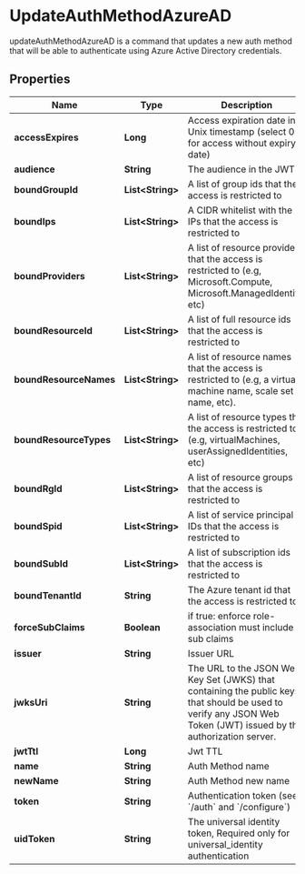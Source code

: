 

# UpdateAuthMethodAzureAD

updateAuthMethodAzureAD is a command that updates a new auth method that will be able to authenticate using Azure Active Directory credentials.
## Properties

Name | Type | Description | Notes
------------ | ------------- | ------------- | -------------
**accessExpires** | **Long** | Access expiration date in Unix timestamp (select 0 for access without expiry date) |  [optional]
**audience** | **String** | The audience in the JWT |  [optional]
**boundGroupId** | **List&lt;String&gt;** | A list of group ids that the access is restricted to |  [optional]
**boundIps** | **List&lt;String&gt;** | A CIDR whitelist with the IPs that the access is restricted to |  [optional]
**boundProviders** | **List&lt;String&gt;** | A list of resource providers that the access is restricted to (e.g, Microsoft.Compute, Microsoft.ManagedIdentity, etc) |  [optional]
**boundResourceId** | **List&lt;String&gt;** | A list of full resource ids that the access is restricted to |  [optional]
**boundResourceNames** | **List&lt;String&gt;** | A list of resource names that the access is restricted to (e.g, a virtual machine name, scale set name, etc). |  [optional]
**boundResourceTypes** | **List&lt;String&gt;** | A list of resource types that the access is restricted to (e.g, virtualMachines, userAssignedIdentities, etc) |  [optional]
**boundRgId** | **List&lt;String&gt;** | A list of resource groups that the access is restricted to |  [optional]
**boundSpid** | **List&lt;String&gt;** | A list of service principal IDs that the access is restricted to |  [optional]
**boundSubId** | **List&lt;String&gt;** | A list of subscription ids that the access is restricted to |  [optional]
**boundTenantId** | **String** | The Azure tenant id that the access is restricted to | 
**forceSubClaims** | **Boolean** | if true: enforce role-association must include sub claims |  [optional]
**issuer** | **String** | Issuer URL |  [optional]
**jwksUri** | **String** | The URL to the JSON Web Key Set (JWKS) that containing the public keys that should be used to verify any JSON Web Token (JWT) issued by the authorization server. |  [optional]
**jwtTtl** | **Long** | Jwt TTL |  [optional]
**name** | **String** | Auth Method name | 
**newName** | **String** | Auth Method new name |  [optional]
**token** | **String** | Authentication token (see &#x60;/auth&#x60; and &#x60;/configure&#x60;) |  [optional]
**uidToken** | **String** | The universal identity token, Required only for universal_identity authentication |  [optional]



